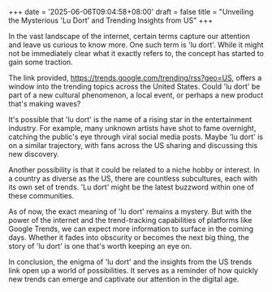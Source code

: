 +++
date = '2025-06-06T09:04:58+08:00'
draft = false
title = "Unveiling the Mysterious 'Lu Dort' and Trending Insights from US"
+++

In the vast landscape of the internet, certain terms capture our attention and leave us curious to know more. One such term is 'lu dort'. While it might not be immediately clear what it exactly refers to, the concept has started to gain some traction. 

The link provided, https://trends.google.com/trending/rss?geo=US, offers a window into the trending topics across the United States. Could 'lu dort' be part of a new cultural phenomenon, a local event, or perhaps a new product that's making waves? 

It's possible that 'lu dort' is the name of a rising star in the entertainment industry. For example, many unknown artists have shot to fame overnight, catching the public's eye through viral social media posts. Maybe 'lu dort' is on a similar trajectory, with fans across the US sharing and discussing this new discovery. 

Another possibility is that it could be related to a niche hobby or interest. In a country as diverse as the US, there are countless subcultures, each with its own set of trends. 'Lu dort' might be the latest buzzword within one of these communities. 

As of now, the exact meaning of 'lu dort' remains a mystery. But with the power of the internet and the trend-tracking capabilities of platforms like Google Trends, we can expect more information to surface in the coming days. Whether it fades into obscurity or becomes the next big thing, the story of 'lu dort' is one that's worth keeping an eye on. 

In conclusion, the enigma of 'lu dort' and the insights from the US trends link open up a world of possibilities. It serves as a reminder of how quickly new trends can emerge and captivate our attention in the digital age.
